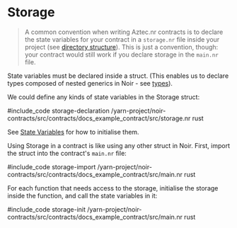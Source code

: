 # Storage

> A common convention when writing Aztec.nr contracts is to declare the state variables for your contract in a `storage.nr` file inside your project (see [directory structure](./layout.md#directory-structure)). This is just a convention, though: your contract would still work if you declare storage in the `main.nr` file.

State variables must be declared inside a struct. (This enables us to declare types composed of nested generics in Noir - see [types](./types.md)).

We could define any kinds of state variables in the Storage struct:

#include_code storage-declaration /yarn-project/noir-contracts/src/contracts/docs_example_contract/src/storage.nr rust

See [State Variables](./state_variables.md) for how to initialise them.

Using Storage in a contract is like using any other struct in Noir. First, import the struct into the contract's `main.nr` file:

#include_code storage-import /yarn-project/noir-contracts/src/contracts/docs_example_contract/src/main.nr rust

For each function that needs access to the storage, initialise the storage inside the function, and call the state variables in it:

#include_code storage-init /yarn-project/noir-contracts/src/contracts/docs_example_contract/src/main.nr rust
